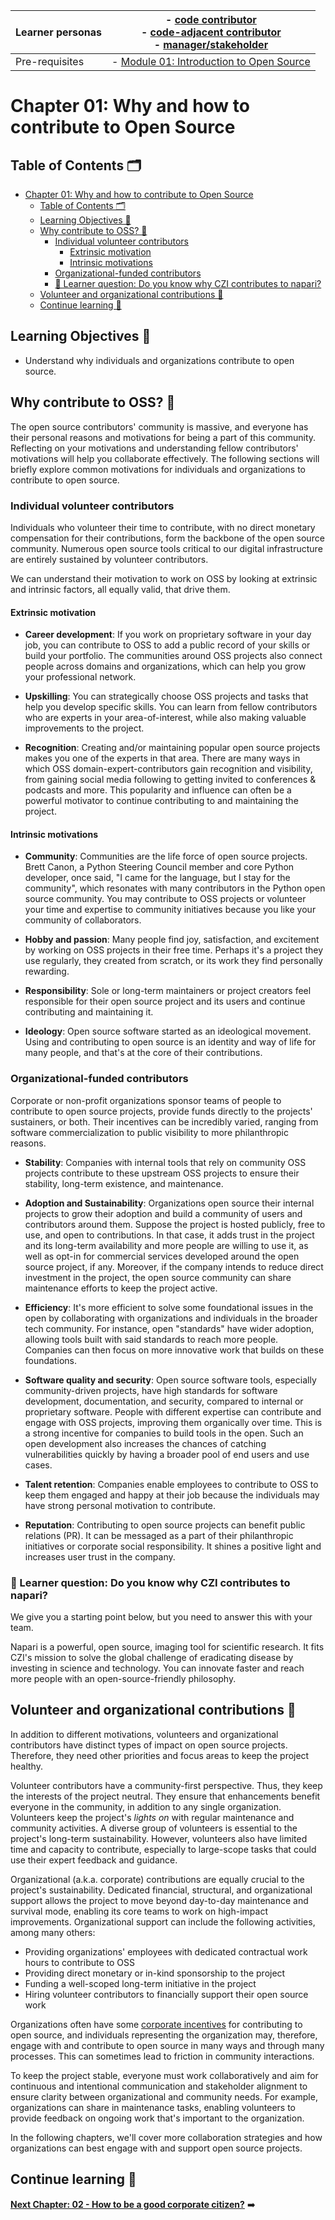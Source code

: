 | Learner personas | - [code contributor](../README.md#code-contributor-)<br> - [code-adjacent contributor](../README.md#code-adjacent-contributor-)<br> - [manager/stakeholder](../README.md#managerstakeholder-) |
| ---------------- | --------------------------------------------------------------------------------------------------------------------------------------------------------------------------------------------- |
| Pre-requisites   | - [Module 01: Introduction to Open Source](../01-intro-to-os/)                                                                                                                                |

# Chapter 01: Why and how to contribute to Open Source

## Table of Contents 🗂️

- [Chapter 01: Why and how to contribute to Open Source](#chapter-01-why-and-how-to-contribute-to-open-source)
  - [Table of Contents 🗂️](#table-of-contents-️)
  - [Learning Objectives 🧠](#learning-objectives-)
  - [Why contribute to OSS? 🌱](#why-contribute-to-oss-)
    - [Individual volunteer contributors](#individual-volunteer-contributors)
      - [Extrinsic motivation](#extrinsic-motivation)
      - [Intrinsic motivations](#intrinsic-motivations)
    - [Organizational-funded contributors](#organizational-funded-contributors)
    - [🙋 Learner question: Do you know why CZI contributes to napari?](#-learner-question-do-you-know-why-czi-contributes-to-napari)
  - [Volunteer and organizational contributions 🤝](#volunteer-and-organizational-contributions-)
  - [Continue learning 🚥](#continue-learning-)

## Learning Objectives 🧠

- Understand why individuals and organizations contribute to open source.

## Why contribute to OSS? 🌱

The open source contributors' community is massive, and everyone has their personal reasons and motivations for being a part of this community. Reflecting on your motivations and understanding fellow contributors' motivations will help you collaborate effectively. The following sections will briefly explore common motivations for individuals and organizations to contribute to open source.

### Individual volunteer contributors

Individuals who volunteer their time to contribute, with no direct monetary compensation for their contributions, form the backbone of the open source community. Numerous open source tools critical to our digital infrastructure are entirely sustained by volunteer contributors.

We can understand their motivation to work on OSS by looking at extrinsic and intrinsic factors, all equally valid, that drive them.

#### Extrinsic motivation

- **Career development**: If you work on proprietary software in your day job, you can contribute to OSS to add a public record of your skills or build your portfolio. The communities around OSS projects also connect people across domains and organizations, which can help you grow your professional network.

- **Upskilling**: You can strategically choose OSS projects and tasks that help you develop specific skills. You can learn from fellow contributors who are experts in your area-of-interest, while also making valuable improvements to the project.

- **Recognition**: Creating and/or maintaining popular open source projects makes you one of the experts in that area. There are many ways in which OSS domain-expert-contributors gain recognition and visibility, from gaining social media following to getting invited to conferences & podcasts and more. This popularity and influence can often be a powerful motivator to continue contributing to and maintaining the project.

#### Intrinsic motivations

- **Community**: Communities are the life force of open source projects. Brett Canon, a Python Steering Council member and core Python developer, once said, "I came for the language, but I stay for the community", which resonates with many contributors in the Python open source community. You may contribute to OSS projects or volunteer your time and expertise to community initiatives because you like your community of collaborators.

- **Hobby and passion**: Many people find joy, satisfaction, and excitement by working on OSS projects in their free time. Perhaps it's a project they use regularly, they created from scratch, or its work they find personally rewarding.

- **Responsibility**: Sole or long-term maintainers or project creators feel responsible for their open source project and its users and continue contributing and maintaining it.

- **Ideology**: Open source software started as an ideological movement. Using and contributing to open source is an identity and way of life for many people, and that's at the core of their contributions.

### Organizational-funded contributors

Corporate or non-profit organizations sponsor teams of people to contribute to open source projects, provide funds directly to the projects' sustainers, or both.
Their incentives can be incredibly varied, ranging from software commercialization to public visibility to more philanthropic reasons.

- **Stability**: Companies with internal tools that rely on community OSS projects contribute to these upstream OSS projects to ensure their stability, long-term existence, and maintenance.

- **Adoption and Sustainability**: Organizations open source their internal projects to grow their adoption and build a community of users and contributors around them. Suppose the project is hosted publicly, free to use, and open to contributions. In that case, it adds trust in the project and its long-term availability and more people are willing to use it, as well as opt-in for commercial services developed around the open source project, if any. Moreover, if the company intends to reduce direct investment in the project, the open source community can share maintenance efforts to keep the project active.

- **Efficiency**: It's more efficient to solve some foundational issues in the open by collaborating with organizations and individuals in the broader tech community. For instance, open "standards" have wider adoption, allowing tools built with said standards to reach more people. Companies can then focus on more innovative work that builds on these foundations.

- **Software quality and security**: Open source software tools, especially community-driven projects, have high standards for software development, documentation, and security, compared to internal or proprietary software. People with different expertise can contribute and engage with OSS projects, improving them organically over time. This is a strong incentive for companies to build tools in the open. Such an open development also increases the chances of catching vulnerabilities quickly by having a broader pool of end users and use cases.

- **Talent retention**: Companies enable employees to contribute to OSS to keep them engaged and happy at their job because the individuals may have strong personal motivation to contribute.

- **Reputation**: Contributing to open source projects can benefit public relations (PR). It can be messaged as a part of their philanthropic initiatives or corporate social responsibility. It shines a positive light and increases user trust in the company.

### 🙋 Learner question: Do you know why CZI contributes to napari?

We give you a starting point below, but you need to answer this with your team.

Napari is a powerful, open source, imaging tool for scientific research. It fits CZI's mission to solve the global challenge of eradicating disease by investing in science and technology. You can innovate faster and reach more people with an open-source-friendly philosophy.

## Volunteer and organizational contributions 🤝

In addition to different motivations, volunteers and organizational contributors have distinct types of impact on open source projects. Therefore, they need other priorities and focus areas to keep the project healthy.

Volunteer contributors have a community-first perspective. Thus, they keep the interests of the project neutral. They ensure that enhancements benefit everyone in the community, in addition to any single organization. Volunteers keep the project's _lights on_ with regular maintenance and community activities. A diverse group of volunteers is essential to the project's long-term sustainability. However, volunteers also have limited time and capacity to contribute, especially to large-scope tasks that could use their expert feedback and guidance.

Organizational (a.k.a. corporate) contributions are equally crucial to the project's sustainability. Dedicated financial, structural, and organizational support allows the project to move beyond day-to-day maintenance and survival mode, enabling its core teams to work on high-impact improvements. Organizational support can include the following activities, among many others:

- Providing organizations' employees with dedicated contractual work hours to contribute to OSS
- Providing direct monetary or in-kind sponsorship to the project
- Funding a well-scoped long-term initiative in the project
- Hiring volunteer contributors to financially support their open source work

Organizations often have some [corporate incentives](#organizational-funded-contributors) for contributing to open source, and individuals representing the organization may, therefore, engage with and contribute to open source in many ways and through many processes. This can sometimes lead to friction in community interactions.

To keep the project stable, everyone must work collaboratively and aim for continuous and intentional communication and stakeholder alignment to ensure clarity between organizational and community needs. For example, organizations can share in maintenance tasks, enabling volunteers to provide feedback on ongoing work that's important to the organization.

In the following chapters, we'll cover more collaboration strategies and how organizations can best engage with and support open source projects.

## Continue learning 🚥

**[Next Chapter: 02 - How to be a good corporate citizen?](./02-good-corporate-oss-citizen.md)** ➡️
